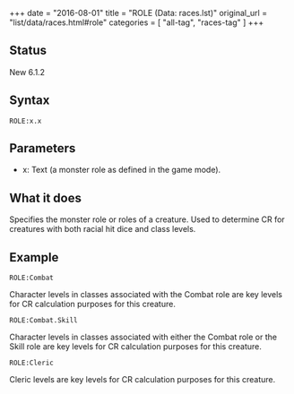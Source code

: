 +++
date = "2016-08-01"
title = "ROLE (Data: races.lst)"
original_url = "list/data/races.html#role"
categories = [ "all-tag", "races-tag" ]
+++

## Status

New 6.1.2

## Syntax

`ROLE:x.x`

## Parameters

-   x: Text (a monster role as defined in the
    game mode).



What it does
------------

Specifies the monster role or roles of a creature. Used to determine CR
for creatures with both racial hit dice and class levels.

Example
-------

`ROLE:Combat`

Character levels in classes associated with the Combat role are key
levels for CR calculation purposes for this creature.

`ROLE:Combat.Skill`

Character levels in classes associated with either the Combat role or
the Skill role are key levels for CR calculation purposes for this
creature.

`ROLE:Cleric`

Cleric levels are key levels for CR calculation purposes for this
creature.

